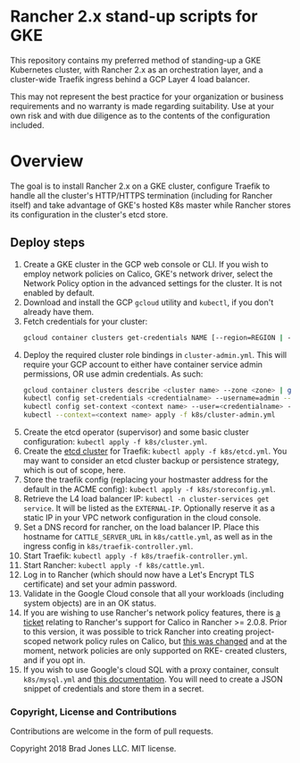 # Rancher 2.x stand-up scripts for GKE

This repository contains my preferred method of standing-up
a GKE Kubernetes cluster, with Rancher 2.x as an orchestration
layer, and a cluster-wide Traefik ingress behind a GCP Layer 4
load balancer.

This may not represent the best practice for your organization
or business requirements and no warranty is made regarding
suitability. Use at your own risk and with due diligence as to
the contents of the configuration included.

# Overview

The goal is to install Rancher 2.x on a GKE cluster, configure
Traefik to handle all the cluster's HTTP/HTTPS termination
(including for Rancher itself) and take advantage of GKE's hosted
K8s master while Rancher stores its configuration in the cluster's
etcd store.

## Deploy steps

1. Create a GKE cluster in the GCP web console or CLI. If you
    wish to employ network policies on Calico, GKE's network
    driver, select the Network Policy option in the advanced
    settings for the cluster. It is not enabled by default.
1. Download and install the GCP `gcloud` utility and `kubectl`,
    if you don't already have them.
1. Fetch credentials for your cluster:
    ```bash
    gcloud container clusters get-credentials NAME [--region=REGION | --zone=ZONE, -z ZONE] [GCLOUD_WIDE_FLAG …]
    ```
1. Deploy the required cluster role bindings in `cluster-admin.yml`.
    This will require your GCP account to either have container
    service admin permissions, OR use admin credentials.
    As such:
    ```bash
    gcloud container clusters describe <cluster name> --zone <zone> | grep password
    kubectl config set-credentials <credentialname> --username=admin --password=<password from above>
    kubectl config set-context <context name> --user=<credentialname> --cluster=<full GKE cluster name>
    kubectl --context=<context name> apply -f k8s/cluster-admin.yml
    ```
1. Create the etcd operator (supervisor) and some basic cluster
    configuration: `kubectl apply -f k8s/cluster.yml`.
1. Create the [etcd cluster](https://docs.traefik.io/user-guide/kv-config/)
    for Traefik: `kubectl apply -f k8s/etcd.yml`.
    You may want to consider an etcd cluster backup or persistence
    strategy, which is out of scope, here.
1. Store the traefik config (replacing your hostmaster address
    for the default in the ACME config):
    `kubectl apply -f k8s/storeconfig.yml`.
1. Retrieve the L4 load balancer IP: `kubectl -n cluster-services get service`.
    It will be listed as the `EXTERNAL-IP`. Optionally reserve it
    as a static IP in your VPC network configuration in the cloud
    console.
1. Set a DNS record for rancher, on the load balancer IP. Place
    this hostname for `CATTLE_SERVER_URL` in `k8s/cattle.yml`,
    as well as in the ingress config in `k8s/traefik-controller.yml`.
1. Start Traefik: `kubectl apply -f k8s/traefik-controller.yml`.
1. Start Rancher: `kubectl apply -f k8s/cattle.yml`.
1. Log in to Rancher (which should now have a Let's Encrypt TLS
    certificate) and set your admin password.
1. Validate in the Google Cloud console that all your workloads
    (including system objects) are in an OK status.
1. If you are wishing to use Rancher's network policy features,
    there is [a ticket](https://github.com/rancher/rancher/issues/14085)
    relating to Rancher's support for Calico in Rancher >= 2.0.8.
    Prior to this version, it was possible to trick Rancher into
    creating project-scoped network policy rules on Calico, but
    [this was changed](https://github.com/rancher/rancher/releases/tag/v2.0.8)
    and at the moment, network policies are only supported on RKE-
    created clusters, and if you opt in.
1. If you wish to use Google's cloud SQL with a proxy container,
    consult `k8s/mysql.yml` and [this documentation](https://cloud.google.com/sql/docs/mysql/connect-kubernetes-engine).
    You will need to create a JSON snippet of credentials and store
    them in a secret.
    
### Copyright, License and Contributions

Contributions are welcome in the form of pull requests.

Copyright 2018 Brad Jones LLC. MIT license.
